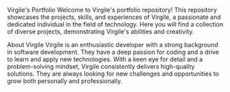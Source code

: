 Virgile's Portfolio
Welcome to Virgile's portfolio repository! This repository showcases the projects, skills, and experiences of Virgile, a passionate and dedicated individual in the field of technology. Here you will find a collection of diverse projects, demonstrating Virgile's abilities and creativity.

About Virgile
Virgile is an enthusiastic developer with a strong background in software development. They have a deep passion for coding and a drive to learn and apply new technologies. With a keen eye for detail and a problem-solving mindset, Virgile consistently delivers high-quality solutions. They are always looking for new challenges and opportunities to grow both personally and professionally.

